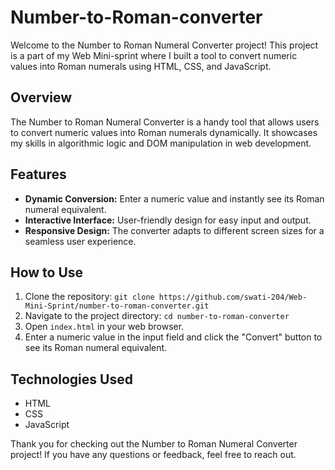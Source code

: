 # Number-to-Roman-converter
Welcome to the Number to Roman Numeral Converter project! This project is a part of my Web Mini-sprint where I built a tool to convert numeric values into Roman numerals using HTML, CSS, and JavaScript.

## Overview
The Number to Roman Numeral Converter is a handy tool that allows users to convert numeric values into Roman numerals dynamically. It showcases my skills in algorithmic logic and DOM manipulation in web development.

## Features

- **Dynamic Conversion:** Enter a numeric value and instantly see its Roman numeral equivalent.
- **Interactive Interface:** User-friendly design for easy input and output.
- **Responsive Design:** The converter adapts to different screen sizes for a seamless user experience.

## How to Use

1. Clone the repository: `git clone https://github.com/swati-204/Web-Mini-Sprint/number-to-roman-converter.git`
2. Navigate to the project directory: `cd number-to-roman-converter`
3. Open `index.html` in your web browser.
4. Enter a numeric value in the input field and click the "Convert" button to see its Roman numeral equivalent.

## Technologies Used

- HTML
- CSS
- JavaScript

Thank you for checking out the Number to Roman Numeral Converter project! If you have any questions or feedback, feel free to reach out.
